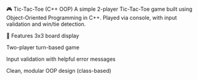 🎮 Tic-Tac-Toe (C++ OOP)
A simple 2-player Tic-Tac-Toe game built using Object-Oriented Programming in C++. Played via console, with input validation and win/tie detection.

🚀 Features
3x3 board display

Two-player turn-based game

Input validation with helpful error messages

Clean, modular OOP design (class-based)